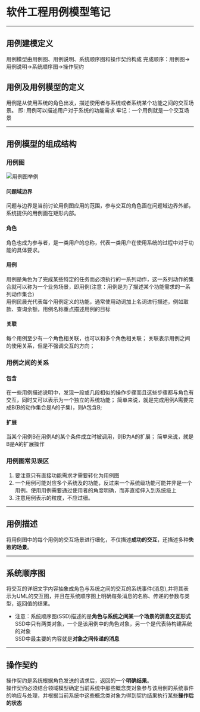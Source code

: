 # 软件工程用例模型笔记
---
## 用例建模定义
用例模型由用例图、用例说明、系统顺序图和操作契约构成
完成顺序：用例图->用例说明->系统顺序图->操作契约

## 用例及用例模型的定义
用例是从使用系统的角色出发，描述使用者与系统或者系统某个功能之间的交互场景。
即: 用例可以描述用户对于系统的功能需求
牢记：一个用例就是一个交互场景

---
## 用例模型的组成结构
### 用例图
 ![用例图举例](https://s2.ax1x.com/2019/04/12/AbRmUH.png)
#### 问题域边界
问题与边界是当前讨论用例图应用的范围，参与交互的角色画在问题域边界外部，系统提供的用例画在矩形内部。
#### 角色
角色也成为参与者，是一类用户的总称，代表一类用户在使用系统的过程中对于功能的具体要求。
#### 用例
用例是角色为了完成某些特定的任务而必须执行的一系列动作，这一系列动作的集合就可以称为一个业务场景，即用例(注意：用例是为了描述某个功能需求的一系列动作集合)  
用例民晨光代表每个用例定义的功能，通常使用动词加上名词进行描述，例如取款、查询余额，用例名称重点描述用例的目标
#### 关联
每个用例至少有一个角色相关联，也可以和多个角色相关联；
关联表示用例之间的使用关系，但是不强调交互的方向；

### 用例之间的关系
#### 包含
在一些用例描述说明中，发现一段或几段相似的操作步骤而且这些步骤都与角色有交互，同时又可以表示为一个独立的系统功能；
简单来说，就是完成用例A需要完成B(B的动作集合是A的子集)，则A包含B;
#### 扩展
当某个用例B在用例A的某个条件成立时被调用，则B为A的扩展；
简单来说，就是B是A的扩展操作

### 用例图常见误区
1. 要注意只有直接功能需求才需要转化为用例图
2. 一个用例可能对应多个系统及的功能，反过来一个系统级功能可能并非是一个用例。使用用例需要通过使用者的角度明确，而非直接伸入到系统级上
3. 注意用例表示的粒度，不应过细。
---
## 用例描述
将用例图中的每个用例的交互场景进行细化，不仅描述<b>成功的交互</b>，还描述多种<b>失败的场景</b>。

---
## 系统顺序图
将交互的详细文字内容抽象成角色与系统之间的交互的系统事件(消息),并将其表示为UML的交互图，并且在系统顺序图上明确每条消息的名称、传递的参数与类型，返回值的结果。  
- 注意：系统顺序图(SSD)描述的是<b>角色与系统之间某一个场景的消息交互形式</b>  
SSD中只有两类对象，一个是该用例中的角色对象，另一个是代表待构建系统的对象  
SSD中最主要的内容就是<b>对象之间传递的消息</b>

---
## 操作契约
操作契约是系统根据角色发送的请求后，返回的一个<b>明确结果</b>。  
操作契约必须结合领域模型确定当前系统中那些概念类对象参与该用例的系统事件的响应与处理，并根据当前系统中这些概念类对象为得到契约结果执行某些<b>操作后的状态</b>
